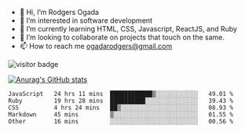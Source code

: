 - 👋 Hi, I’m Rodgers Ogada
- 👀 I’m interested in software development
- 🌱 I’m currently learning HTML, CSS, Javascript, ReactJS, and Ruby
- 💞️ I’m looking to collaborate on projects that touch on the same.
- 📫 How to reach me ogadarodgers@gmail.com

![visitor badge](https://visitor-badge.glitch.me/badge?page_id=ogada-otieno.visitor-badge)

[![Anurag's GitHub stats](https://github-readme-stats.vercel.app/api?username=ogada-otieno)](https://github.com/anuraghazra/github-readme-stats) 
<!--START_SECTION:waka-->

```text
JavaScript   24 hrs 11 mins  ████████████▒░░░░░░░░░░░░   49.01 %
Ruby         19 hrs 28 mins  ██████████░░░░░░░░░░░░░░░   39.43 %
CSS          4 hrs 24 mins   ██▒░░░░░░░░░░░░░░░░░░░░░░   08.93 %
Markdown     45 mins         ▒░░░░░░░░░░░░░░░░░░░░░░░░   01.55 %
Other        16 mins         ░░░░░░░░░░░░░░░░░░░░░░░░░   00.56 %
```

<!--END_SECTION:waka-->

<!---
ogada-otieno/ogada-otieno is a ✨ special ✨ repository because its `README.md` (this file) appears on your GitHub profile.
You can click the Preview link to take a look at your changes.
--->
